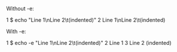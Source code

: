 Without -e:

1 $ echo "Line 1\nLine 2\t(indented)"
2 Line 1\nLine 2\t(indented)

With -e:

1 $ echo -e "Line 1\nLine 2\t(indented)"
2 Line 1
3 Line 2 (indented)
